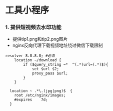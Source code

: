 # 工具小程序

### 1. 提供短视频去水印功能
* 提供tip1.png和tip2.png图片
* nginx反向代理下载视频地址绕过微信下载限制

```
resolver 8.8.8.8; #必须
    location ~/download {
        if ($query_string ~*  ^(.*)url=(.*)$){
            set $url $2;
            proxy_pass $url;
        }
    }

  location ~ .*\.(jpg|png)$  {
  	root /etc/nginx/images;
  	#expires	7d;
  }
```
